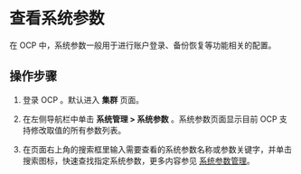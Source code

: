 查看系统参数
===========================

在 OCP 中，系统参数一般用于进行账户登录、备份恢复等功能相关的配置。

操作步骤
-------------------------

1. 登录 OCP 。默认进入 **集群** 页面。

2. 在左侧导航栏中单击 **系统管理 \> 系统参数** 。系统参数页面显示目前 OCP 支持修改取值的所有参数列表。

3. 在页面右上角的搜索框里输入需要查看的系统参数名称或参数关键字，并单击搜索图标，快速查找指定系统参数，更多内容参见 [系统参数管理](../../10.system-management-features/12.system-parameter-management-1.md)。
